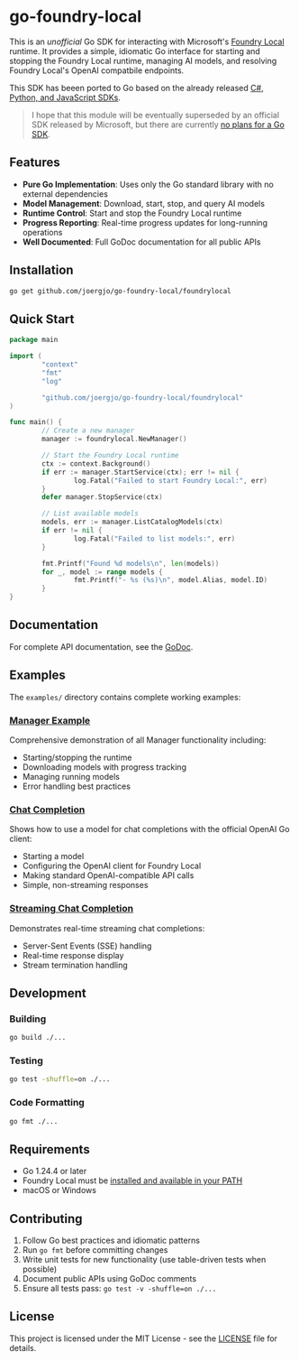 # go-foundry-local

This is an _unofficial_ Go SDK for interacting with Microsoft's [Foundry Local](https://learn.microsoft.com/en-us/azure/ai-foundry/foundry-local/what-is-foundry-local) runtime. It provides a simple, idiomatic Go interface for starting and stopping the Foundry Local runtime, managing AI models, and resolving Foundry Local's OpenAI compatbile endpoints. 

This SDK has beeen ported to Go based on the already released [C#, Python, and JavaScript SDKs](https://github.com/microsoft/Foundry-Local).

>I hope that this module will be eventually superseded by an official SDK released by Microsoft, but there are currently [no plans for a Go SDK](https://github.com/microsoft/Foundry-Local/discussions/171).

## Features

- **Pure Go Implementation**: Uses only the Go standard library with no external dependencies
- **Model Management**: Download, start, stop, and query AI models
- **Runtime Control**: Start and stop the Foundry Local runtime
- **Progress Reporting**: Real-time progress updates for long-running operations
- **Well Documented**: Full GoDoc documentation for all public APIs

## Installation

```bash
go get github.com/joergjo/go-foundry-local/foundrylocal
```

## Quick Start

```go
package main

import (
        "context"
        "fmt"
        "log"

        "github.com/joergjo/go-foundry-local/foundrylocal"
)

func main() {
	    // Create a new manager
	    manager := foundrylocal.NewManager()

	    // Start the Foundry Local runtime
	    ctx := context.Background()
	    if err := manager.StartService(ctx); err != nil {
		        log.Fatal("Failed to start Foundry Local:", err)
	    }
	    defer manager.StopService(ctx)

        // List available models
        models, err := manager.ListCatalogModels(ctx)
        if err != nil {
                log.Fatal("Failed to list models:", err)
        }

        fmt.Printf("Found %d models\n", len(models))
        for _, model := range models {
                fmt.Printf("- %s (%s)\n", model.Alias, model.ID)
        }
}
```

## Documentation

For complete API documentation, see the [GoDoc](https://pkg.go.dev/github.com/joergjo/go-foundry-local/foundrylocal).

## Examples

The `examples/` directory contains complete working examples:

### [Manager Example](examples/manager/)
Comprehensive demonstration of all Manager functionality including:
- Starting/stopping the runtime
- Downloading models with progress tracking
- Managing running models
- Error handling best practices

### [Chat Completion](examples/chat-completion/)
Shows how to use a model for chat completions with the official OpenAI Go client:
- Starting a model
- Configuring the OpenAI client for Foundry Local
- Making standard OpenAI-compatible API calls
- Simple, non-streaming responses

### [Streaming Chat Completion](examples/chat-completion-streaming/)
Demonstrates real-time streaming chat completions:
- Server-Sent Events (SSE) handling
- Real-time response display
- Stream termination handling

## Development

### Building

```bash
go build ./...
```

### Testing

```bash
go test -shuffle=on ./...
```

### Code Formatting

```bash
go fmt ./...
```

## Requirements

- Go 1.24.4 or later
- Foundry Local must be [installed and available in your PATH](https://learn.microsoft.com/en-us/azure/ai-foundry/foundry-local/get-started)
- macOS or Windows

## Contributing

1. Follow Go best practices and idiomatic patterns
2. Run `go fmt` before committing changes
3. Write unit tests for new functionality (use table-driven tests when possible)
4. Document public APIs using GoDoc comments
5. Ensure all tests pass: `go test -v -shuffle=on ./...`

## License

This project is licensed under the MIT License - see the [LICENSE](LICENSE) file for details.
